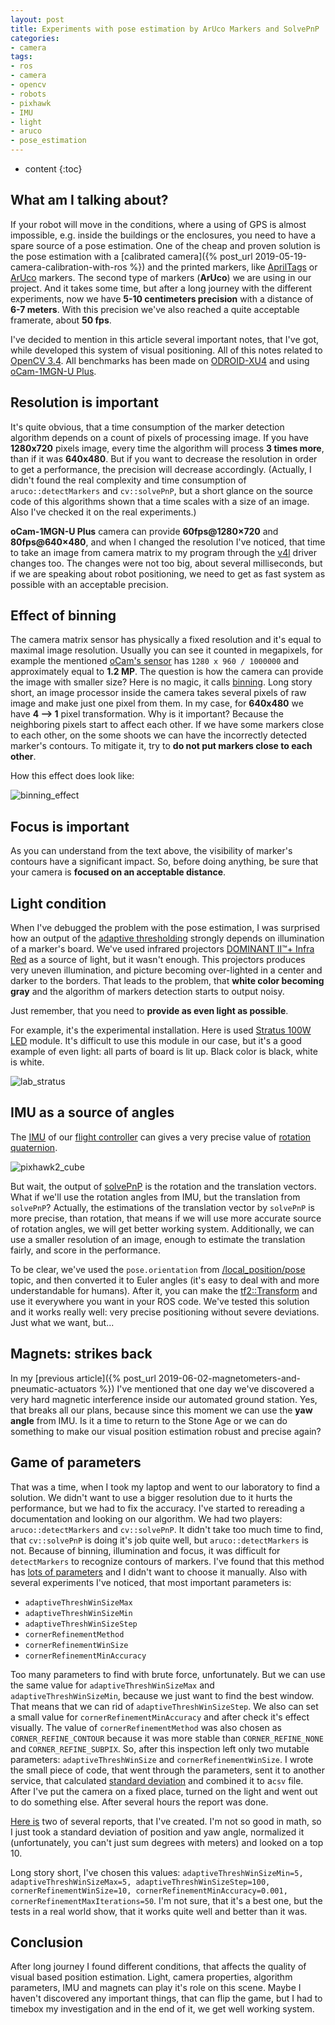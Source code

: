 ```yaml
---
layout: post
title: Experiments with pose estimation by ArUco Markers and SolvePnP
categories:
- camera
tags:
- ros
- camera
- opencv
- robots
- pixhawk
- IMU
- light
- aruco
- pose_estimation
---
```


* content
{:toc}

## What am I talking about?

If your robot will move in the conditions, where a using of GPS is almost impossible, e.g. inside the buildings or the enclosures, you need to have a spare source of a pose estimation. One of the cheap and proven solution is the pose estimation with a [calibrated camera]({% post_url 2019-05-19-camera-calibration-with-ros %}) and the printed markers, like [AprilTags](https://github.com/AprilRobotics/apriltag) or [ArUco](https://docs.opencv.org/3.1.0/d5/dae/tutorial_aruco_detection.html) markers. The second type of markers (**ArUco**) we are using in our project. And it takes some time, but after a long journey with the different experiments, now we have **5-10 centimeters precision** with a distance of **6-7 meters**. With this precision we've also reached a quite acceptable framerate, about **50 fps**.

I've decided to mention in this article several important notes, that I've got, while developed this system of visual positioning.
All of this notes related to [OpenCV 3.4](https://docs.opencv.org/3.4.6/d9/d6a/group__aruco.html). All benchmarks has been made on [ODROID-XU4](https://wiki.odroid.com/odroid-xu4/odroid-xu4) and using [oCam-1MGN-U Plus](https://www.hardkernel.com/shop/ocam-1mgn-u-plus-1mp-usb3-0-mono-global-shutter/).

## Resolution is important

It's quite obvious, that a time consumption of the marker detection algorithm depends on a count of pixels of processing image. If you have **1280x720** pixels image, every time the algorithm will process **3 times more**, than if it was **640x480**. But if you want to decrease the resolution in order to get a performance, the precision will decrease accordingly. (Actually, I didn't found the real complexity and time consumption of `aruco::detectMarkers` and `cv::solvePnP`, but a short glance on the source code of this algorithms shown that a time scales with a size of an image. Also I've checked it on the real experiments.)

**oCam-1MGN-U Plus** camera can provide **60fps@1280×720** and **80fps@640×480**, and when I changed the resolution I've noticed, that time to take an image from camera matrix to my program through the [v4l](http://wiki.ros.org/usb_cam) driver changes too. The changes were not too big, about several milliseconds, but if we are speaking about robot positioning, we need to get as fast system as possible with an acceptable precision.

## Effect of binning

The camera matrix sensor has physically a fixed resolution and it's equal to maximal image resolution. Usually you can see it counted in megapixels, for example the mentioned [oCam's sensor](https://www.onsemi.com/PowerSolutions/product.do?id=AR0135AT) has `1280 x 960 / 1000000` and approximately equal to **1.2 MP**.
The question is how the camera can provide the image with smaller size? Here is no magic, it calls [binning](https://www.baslerweb.com/en/sales-support/knowledge-base/frequently-asked-questions/what-is-binning/15191/). Long story short, an image processor inside the camera takes several pixels of raw image and make just one pixel from them. In my case, for **640x480** we have **4 --> 1** pixel transformation. Why is it important? Because the neighboring pixels start to affect each other. If we have some markers close to each other, on the some shoots we can have the incorrectly detected marker's contours. To mitigate it, try to **do not put markers close to each other**.

How this effect does look like:

![binning_effect](/assets/images/experiments-with-pose-estimations-and-aruco/binning_effect.png)

## Focus is important

As you can understand from the text above, the visibility of marker's contours have a significant impact. So, before doing anything, be sure that your camera is **focused on an acceptable distance**.

## Light condition

When I've debugged the problem with the pose estimation, I was surprised how an output of the [adaptive thresholding](https://docs.opencv.org/3.4.0/d7/d1b/group__imgproc__misc.html#ga72b913f352e4a1b1b397736707afcde3) strongly depends on illumination of a marker's board.
We've used infrared projectors [DOMINANT II™+ Infra Red](http://www.irtechnologies.ru/infra-red-d252.html) as a source of light, but it wasn't enough. This projectors produces very uneven illumination, and picture becoming over-lighted in a center and darker to the borders. That leads to the problem, that __white color becoming gray__ and the algorithm of markers detection starts to output noisy.

Just remember, that you need to __provide as even light as possible__.

For example, it's the experimental installation. Here is used [Stratus 100W LED](https://www.stratusleds.com/module/) module. It's difficult to use this module in our case, but it's a good example of even light: all parts of board is lit up. Black color is black, white is white.

![lab_stratus](/assets/images/experiments-with-pose-estimations-and-aruco/lab.jpg)

## IMU as a source of angles

The [IMU](https://en.wikipedia.org/wiki/Inertial_measurement_unit) of our [flight controller](https://docs.px4.io/en/flight_controller/pixhawk-2.html) can gives a very precise value of [rotation quaternion](https://en.wikipedia.org/wiki/Quaternions_and_spatial_rotation).

![pixhawk2_cube](/assets/images/experiments-with-pose-estimations-and-aruco/pixhawk2_cube_hero.png)

But wait, the output of [solvePnP](https://docs.opencv.org/3.4.6/d9/d0c/group__calib3d.html#ga549c2075fac14829ff4a58bc931c033d) is the rotation and the translation vectors. What if we'll use the rotation angles from IMU, but the translation from `solvePnP`? Actually, the estimations of the translation vector by `solvePnP` is more precise, than rotation, that means if we will use more accurate source of rotation angles, we will get better working system. Additionally, we can use a smaller resolution of an image, enough to estimate the translation fairly, and score in the performance.

To be clear, we've used the `pose.orientation` from [/local_position/pose](http://wiki.ros.org/mavros#mavros.2BAC8-Plugins.local_position) topic, and then converted it to Euler angles (it's easy to deal with and more understandable for humans). After it, you can make the [tf2::Transform](http://docs.ros.org/jade/api/geometry_msgs/html/msg/Transform.html) and use it everywhere you want in your ROS code.
We've tested this solution and it works really well: very precise positioning without severe deviations. Just what we want, but...

## Magnets: strikes back

In my [previous article]({% post_url 2019-06-02-magnetometers-and-pneumatic-actuators %}) I've mentioned that one day we've discovered a very hard magnetic interference inside our automated ground station. Yes, that breaks all our plans, because since this moment we can use the **yaw angle** from IMU. Is it a time to return to the Stone Age or we can do something to make our visual position estimation robust and precise again?

## Game of parameters

That was a time, when I took my laptop and went to our laboratory to find a solution. We didn't want to use a bigger resolution due to it hurts the performance, but we had to fix the accuracy.
I've started to rereading a documentation and looking on our algorithm. We had two players: `aruco::detectMarkers` and `cv::solvePnP`. It didn't take too much time to find, that `cv::solvePnP` is doing it's job quite well, but `aruco::detectMarkers` is not. Because of binning, illumination and focus, it was difficult for `detectMarkers` to recognize contours of markers. I've found that this method has [lots of parameters](https://docs.opencv.org/3.4.1/d1/dcd/structcv_1_1aruco_1_1DetectorParameters.html) and I didn't want to choose it manually. Also with several experiments I've noticed, that most important parameters is:
* `adaptiveThreshWinSizeMax`
* `adaptiveThreshWinSizeMin`
* `adaptiveThreshWinSizeStep`
* `cornerRefinementMethod`
* `cornerRefinementWinSize`
* `cornerRefinementMinAccuracy`

Too many parameters to find with brute force, unfortunately. But we can use the same value for `adaptiveThreshWinSizeMax` and `adaptiveThreshWinSizeMin`, because we just want to find the best window. That means that we can rid of `adaptiveThreshWinSizeStep`. We also can set a small value for `cornerRefinementMinAccuracy` and after check it's effect visually. The value of `cornerRefinementMethod` was also chosen as `CORNER_REFINE_CONTOUR` because it was more stable than `CORNER_REFINE_NONE` and `CORNER_REFINE_SUBPIX`.
So, after this inspection left only two mutable parameters: `adaptiveThreshWinSize` and `cornerRefinementWinSize`.
I wrote the small piece of code, that went through the parameters, sent it to another service, that calculated [standard deviation](https://en.wikipedia.org/wiki/Standard_deviation) and combined it to a`csv` file. After I've put the camera on a fixed place, turned on the light and went out to do something else. After several hours the report was done.

[Here is](https://docs.google.com/spreadsheets/d/1EDb3lZr4qxF3SI_sTS4PJj2DlKOLGCD5HGJkCgIwjaA/edit?usp=sharing) two of several reports, that I've created. I'm not so good in math, so I just took a standard deviation of position and yaw angle, normalized it (unfortunately, you can't just sum degrees with meters) and looked on a top 10.

Long story short, I've chosen this values: `adaptiveThreshWinSizeMin=5, adaptiveThreshWinSizeMax=5, adaptiveThreshWinSizeStep=100, cornerRefinementWinSize=10, cornerRefinementMinAccuracy=0.001, cornerRefinementMaxIterations=50`. I'm not sure, that it's a best one, but the tests in a real world show, that it works quite well and better than it was.

## Conclusion

After long journey I found different conditions, that affects the quality of visual based position estimation. Light, camera properties, algorithm parameters, IMU and  magnets can play it's role on this scene. Maybe I haven't discovered any important things, that can flip the game, but I had to timebox my investigation and in the end of it, we get well working system.
